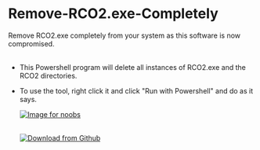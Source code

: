 # Remove-RCO2.exe-Completely
Remove RCO2.exe completely from your system as this software is now compromised.<br><br>
- This Powershell program will delete all instances of RCO2.exe and the RCO2 directories.

- To use the tool, right click it and click "Run with Powershell" and do as it says.
<ul><a href="https://cdn.discordapp.com/attachments/753561208073879642/1114871401896226906/MHJ5cgtGjl.webp">
  <img src="https://cdn.discordapp.com/attachments/753561208073879642/1114871401896226906/MHJ5cgtGjl.webp" alt="Image for noobs" style="cursor:pointer;"/>
</a><br><br></ul>
<ul><a href="https://github.com/Knewest/Remove-RCO2.exe-Completely/releases/">
  <img src="https://cdn.discordapp.com/attachments/753561208073879642/1110746613950976051/DownloadButtonThisVersion.webp" alt="Download from Github" style="cursor:pointer;"/>
</a></ul>

